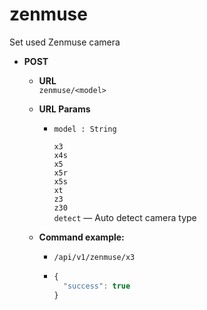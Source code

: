 zenmuse
=====
Set used Zenmuse camera

* **POST**

  * **URL**  
    `zenmuse/<model>`
    
  * **URL Params**  
    * `model : String` 
  
      `x3`  
      `x4s`  
      `x5`  
      `x5r`  
      `x5s`  
      `xt`  
      `z3`  
      `z30`  
      `detect` &mdash; Auto detect camera type  
      
  * **Command example:**
    * `/api/v1/zenmuse/x3`
    * ```javascript
      {
        "success": true
      }
      ```

